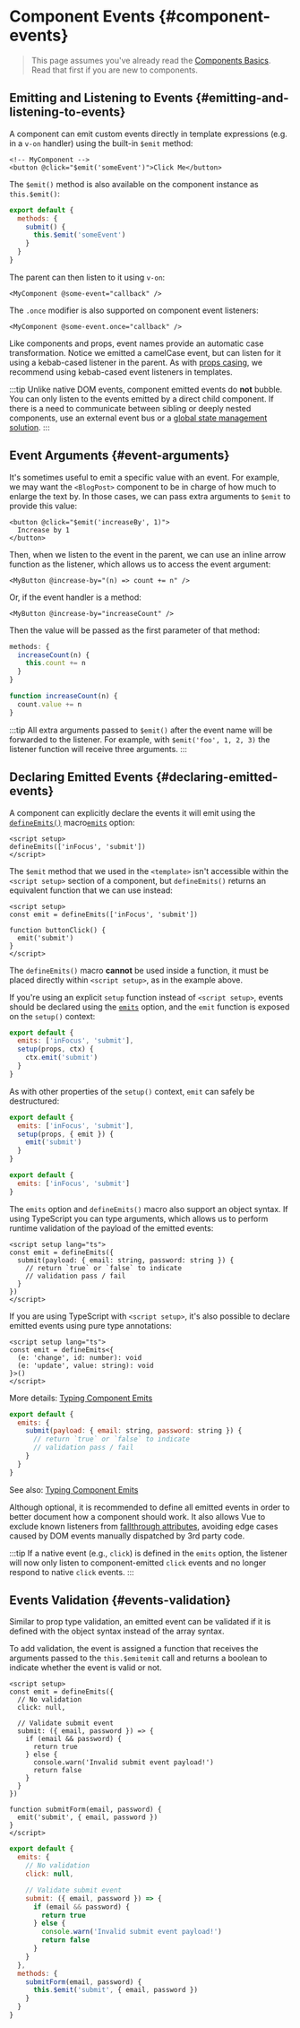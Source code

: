 <script setup>
import { onMounted } from 'vue'

if (typeof window !== 'undefined') {
  const hash = window.location.hash

  // The docs for v-model used to be part of this page. Attempt to redirect outdated links.
  if ([
    '#usage-with-v-model',
    '#v-model-arguments',
    '#multiple-v-model-bindings',
    '#handling-v-model-modifiers'
  ].includes(hash)) {
    onMounted(() => {
      window.location = './v-model.html' + hash
    })
  }
}
</script>

# Component Events {#component-events}

> This page assumes you've already read the [Components Basics](/guide/essentials/component-basics). Read that first if you are new to components.

<div class="options-api">
  <VueSchoolLink href="https://vueschool.io/lessons/defining-custom-events-emits" title="Free Vue.js Lesson on Defining Custom Events"/>
</div>

## Emitting and Listening to Events {#emitting-and-listening-to-events}

A component can emit custom events directly in template expressions (e.g. in a `v-on` handler) using the built-in `$emit` method:

```vue-html
<!-- MyComponent -->
<button @click="$emit('someEvent')">Click Me</button>
```

<div class="options-api">

The `$emit()` method is also available on the component instance as `this.$emit()`:

```js
export default {
  methods: {
    submit() {
      this.$emit('someEvent')
    }
  }
}
```

</div>

The parent can then listen to it using `v-on`:

```vue-html
<MyComponent @some-event="callback" />
```

The `.once` modifier is also supported on component event listeners:

```vue-html
<MyComponent @some-event.once="callback" />
```

Like components and props, event names provide an automatic case transformation. Notice we emitted a camelCase event, but can listen for it using a kebab-cased listener in the parent. As with [props casing](/guide/components/props#prop-name-casing), we recommend using kebab-cased event listeners in templates.

:::tip
Unlike native DOM events, component emitted events do **not** bubble. You can only listen to the events emitted by a direct child component. If there is a need to communicate between sibling or deeply nested components, use an external event bus or a [global state management solution](/guide/scaling-up/state-management).
:::

## Event Arguments {#event-arguments}

It's sometimes useful to emit a specific value with an event. For example, we may want the `<BlogPost>` component to be in charge of how much to enlarge the text by. In those cases, we can pass extra arguments to `$emit` to provide this value:

```vue-html
<button @click="$emit('increaseBy', 1)">
  Increase by 1
</button>
```

Then, when we listen to the event in the parent, we can use an inline arrow function as the listener, which allows us to access the event argument:

```vue-html
<MyButton @increase-by="(n) => count += n" />
```

Or, if the event handler is a method:

```vue-html
<MyButton @increase-by="increaseCount" />
```

Then the value will be passed as the first parameter of that method:

<div class="options-api">

```js
methods: {
  increaseCount(n) {
    this.count += n
  }
}
```

</div>
<div class="composition-api">

```js
function increaseCount(n) {
  count.value += n
}
```

</div>

:::tip
All extra arguments passed to `$emit()` after the event name will be forwarded to the listener. For example, with `$emit('foo', 1, 2, 3)` the listener function will receive three arguments.
:::

## Declaring Emitted Events {#declaring-emitted-events}

A component can explicitly declare the events it will emit using the <span class="composition-api">[`defineEmits()`](/api/sfc-script-setup#defineprops-defineemits) macro</span><span class="options-api">[`emits`](/api/options-state#emits) option</span>:

<div class="composition-api">

```vue
<script setup>
defineEmits(['inFocus', 'submit'])
</script>
```

The `$emit` method that we used in the `<template>` isn't accessible within the `<script setup>` section of a component, but `defineEmits()` returns an equivalent function that we can use instead:

```vue
<script setup>
const emit = defineEmits(['inFocus', 'submit'])

function buttonClick() {
  emit('submit')
}
</script>
```

The `defineEmits()` macro **cannot** be used inside a function, it must be placed directly within `<script setup>`, as in the example above.

If you're using an explicit `setup` function instead of `<script setup>`, events should be declared using the [`emits`](/api/options-state#emits) option, and the `emit` function is exposed on the `setup()` context:

```js
export default {
  emits: ['inFocus', 'submit'],
  setup(props, ctx) {
    ctx.emit('submit')
  }
}
```

As with other properties of the `setup()` context, `emit` can safely be destructured:

```js
export default {
  emits: ['inFocus', 'submit'],
  setup(props, { emit }) {
    emit('submit')
  }
}
```

</div>
<div class="options-api">

```js
export default {
  emits: ['inFocus', 'submit']
}
```

</div>

The `emits` option and `defineEmits()` macro also support an object syntax. If using TypeScript you can type arguments, which allows us to perform runtime validation of the payload of the emitted events:

<div class="composition-api">

```vue
<script setup lang="ts">
const emit = defineEmits({
  submit(payload: { email: string, password: string }) {
    // return `true` or `false` to indicate
    // validation pass / fail
  }
})
</script>
```

If you are using TypeScript with `<script setup>`, it's also possible to declare emitted events using pure type annotations:

```vue
<script setup lang="ts">
const emit = defineEmits<{
  (e: 'change', id: number): void
  (e: 'update', value: string): void
}>()
</script>
```

More details: [Typing Component Emits](/guide/typescript/composition-api#typing-component-emits) <sup class="vt-badge ts" />

</div>
<div class="options-api">

```js
export default {
  emits: {
    submit(payload: { email: string, password: string }) {
      // return `true` or `false` to indicate
      // validation pass / fail
    }
  }
}
```

See also: [Typing Component Emits](/guide/typescript/options-api#typing-component-emits) <sup class="vt-badge ts" />

</div>

Although optional, it is recommended to define all emitted events in order to better document how a component should work. It also allows Vue to exclude known listeners from [fallthrough attributes](/guide/components/attrs#v-on-listener-inheritance), avoiding edge cases caused by DOM events manually dispatched by 3rd party code.

:::tip
If a native event (e.g., `click`) is defined in the `emits` option, the listener will now only listen to component-emitted `click` events and no longer respond to native `click` events.
:::

## Events Validation {#events-validation}

Similar to prop type validation, an emitted event can be validated if it is defined with the object syntax instead of the array syntax.

To add validation, the event is assigned a function that receives the arguments passed to the <span class="options-api">`this.$emit`</span><span class="composition-api">`emit`</span> call and returns a boolean to indicate whether the event is valid or not.

<div class="composition-api">

```vue
<script setup>
const emit = defineEmits({
  // No validation
  click: null,

  // Validate submit event
  submit: ({ email, password }) => {
    if (email && password) {
      return true
    } else {
      console.warn('Invalid submit event payload!')
      return false
    }
  }
})

function submitForm(email, password) {
  emit('submit', { email, password })
}
</script>
```

</div>
<div class="options-api">

```js
export default {
  emits: {
    // No validation
    click: null,

    // Validate submit event
    submit: ({ email, password }) => {
      if (email && password) {
        return true
      } else {
        console.warn('Invalid submit event payload!')
        return false
      }
    }
  },
  methods: {
    submitForm(email, password) {
      this.$emit('submit', { email, password })
    }
  }
}
```

</div>
